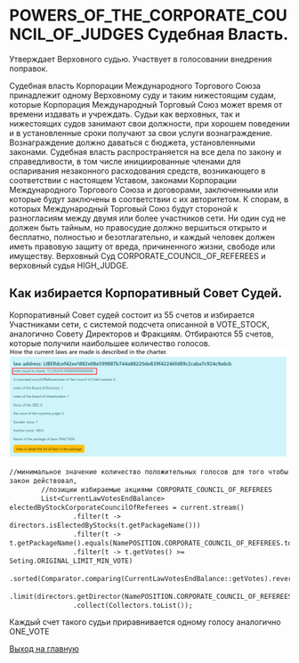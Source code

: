 # POWERS_OF_THE_CORPORATE_COUNCIL_OF_JUDGES  Судебная Власть. 
Утверждает Верховного судью.
Участвует в голосовании внедрения поправок. 

Судебная власть Корпорации Международного Торгового Союза принадлежит 
одному Верховному суду и таким нижестоящим судам, которые Корпорация Международный 
Торговый Союз может время от времени издавать и учреждать. 
Судьи как верховных, так и нижестоящих судов занимают свои должности, при хорошем поведении и 
в установленные сроки получают за свои услуги вознаграждение. 
Вознаграждение должно даваться с бюджета, установленными законами.
Судебная власть распространяется на все дела по закону и справедливости, 
в том числе инициированные членами для оспаривания незаконного расходования средств, 
возникающего в соответствии с настоящем Уставом, законами Корпорации Международного Торгового Союза и договорами, 
заключенными или которые будут заключены в соответствии с их авторитетом. 
К спорам, 
в которых Международный Торговый Союз будут стороной к разногласиям между двумя или более участников сети. 
Ни один суд не должен быть тайным, но правосудие должно вершиться открыто и бесплатно, полностью и безотлагательно, 
и каждый человек должен иметь правовую защиту от вреда, причиненного жизни, свободе или имуществу. 
Верховный Суд CORPORATE_COUNCIL_OF_REFEREES и верховный судья HIGH_JUDGE.

## Как избирается Корпоративный Совет Судей.
Корпоративный Совет судей состоит из 55 счетов и избирается Участниками сети,
с системой подсчета описанной в VOTE_STOCK, аналогично Совету Директоров и Фракциям.
Отбираются 55 счетов, которые получили наибольшее количество голосов.
![голоса акциями](../screenshots/stock_vote.png)
````
//минимальное значение количество положительных голосов для того чтобы закон действовал,
        //позиции избираемые акциями CORPORATE_COUNCIL_OF_REFEREES
        List<CurrentLawVotesEndBalance> electedByStockCorporateCouncilOfReferees = current.stream()
                .filter(t -> directors.isElectedByStocks(t.getPackageName()))
                .filter(t -> t.getPackageName().equals(NamePOSITION.CORPORATE_COUNCIL_OF_REFEREES.toString()))
                .filter(t -> t.getVotes() >= Seting.ORIGINAL_LIMIT_MIN_VOTE)
                .sorted(Comparator.comparing(CurrentLawVotesEndBalance::getVotes).reversed())
                .limit(directors.getDirector(NamePOSITION.CORPORATE_COUNCIL_OF_REFEREES.toString()).getCount())
                .collect(Collectors.toList());
````

Каждый счет такого судьи приравнивается одному голосу аналогично ONE_VOTE

[Выход на главную](../documentation/documentationRus.md)